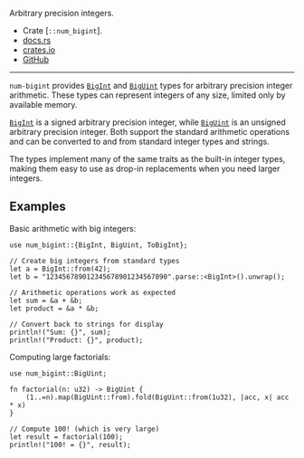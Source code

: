 Arbitrary precision integers.

- Crate [`::num_bigint`].
- [docs.rs](https://docs.rs/num-bigint)
- [crates.io](https://crates.io/crates/num-bigint)
- [GitHub](https://github.com/rust-num/num-bigint)

---

`num-bigint` provides [`BigInt`] and [`BigUint`] types
for arbitrary precision integer arithmetic.
These types can represent integers of any size,
limited only by available memory.

[`BigInt`] is a signed arbitrary precision integer,
while [`BigUint`] is an unsigned arbitrary precision integer.
Both support the standard arithmetic operations
and can be converted to and from standard integer types
and strings.

The types implement many of the same traits
as the built-in integer types,
making them easy to use as drop-in replacements
when you need larger integers.

## Examples

Basic arithmetic with big integers:

```
use num_bigint::{BigInt, BigUint, ToBigInt};

// Create big integers from standard types
let a = BigInt::from(42);
let b = "123456789012345678901234567890".parse::<BigInt>().unwrap();

// Arithmetic operations work as expected
let sum = &a + &b;
let product = &a * &b;

// Convert back to strings for display
println!("Sum: {}", sum);
println!("Product: {}", product);
```

Computing large factorials:

```
use num_bigint::BigUint;

fn factorial(n: u32) -> BigUint {
    (1..=n).map(BigUint::from).fold(BigUint::from(1u32), |acc, x| acc * x)
}

// Compute 100! (which is very large)
let result = factorial(100);
println!("100! = {}", result);
```

[`BigInt`]: crate::num_bigint::BigInt
[`BigUint`]: crate::num_bigint::BigUint